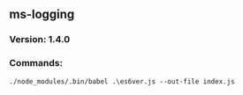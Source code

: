 ## ms-logging

### Version: 1.4.0

### Commands: 
`./node_modules/.bin/babel .\es6ver.js --out-file index.js`